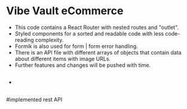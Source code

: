 # Vibe Vault eCommerce
- This code contains a React Router with nested routes and "outlet".
- Styled components for a sorted and readable code with less code-reading complexity.
-  Formik is also used for form | form error handling.
-  There is an API file with different arrays of objects that contain data about different items with image URLs.
- Further features and changes will be pushed with time.
- ##
#implemented rest API
